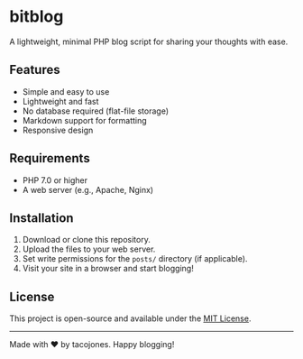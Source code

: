 # bitblog

A lightweight, minimal PHP blog script for sharing your thoughts with ease.

## Features

- Simple and easy to use
- Lightweight and fast
- No database required (flat-file storage)
- Markdown support for formatting
- Responsive design

## Requirements

- PHP 7.0 or higher
- A web server (e.g., Apache, Nginx)

## Installation

1. Download or clone this repository.
2. Upload the files to your web server.
3. Set write permissions for the `posts/` directory (if applicable).
4. Visit your site in a browser and start blogging!

## License

This project is open-source and available under the [MIT License](LICENSE).

---

Made with ❤️ by tacojones. Happy blogging!
